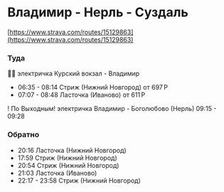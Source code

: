 # Владимир - Нерль - Суздаль

[https://www.strava.com/routes/15129863](https://www.strava.com/routes/15129863)

### Туда
🚅🚂
  электричка Курский вокзал - Владимир
  
  - 06:35 - 08:14 Стриж (Нижний Новгород) от 697 Р
  - 07:07 - 08:48  Ласточка (Иваново) от 611 Р 
    

  ! По Выходным! электричка Владимир - Боголюбово (Нерль) 09:15 - 09:28 
  
### Обратно
 - 20:16 Ласточка (Нижний Новгород)
 - 17:59 Стриж (Нижний Новгород)
 - 20:54 Стриж (Нижний Новгород)
 - 21:03 Ласточка (Иваново)
 - 22:17 - 23:58 Стриж (Нижний Новгород)


  
  
  
  
    
